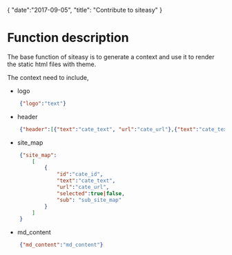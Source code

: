 {
    "date":"2017-09-05",
    "title": "Contribute to siteasy"
}
# Function description
The base function of siteasy is to generate a context and use it to render the static html files with theme.

The context need to include,
- logo 
```json
    {"logo":"text"}
```
- header 
```json
    {"header":[{"text":"cate_text", "url":"cate_url"},{"text":"cate_text", "url":"cate_url"}]}
```
- site_map
```json
    {"site_map": 
        [
            {
                "id":"cate_id", 
                "text":"cate_text", 
                "url":"cate_url", 
                "selected":true|false, 
                "sub": "sub_site_map"
            }
        ]
    }
```
- md_content
```json
    {"md_content":"md_content"}
```

